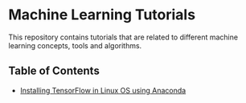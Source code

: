 # Machine Learning Tutorials

This repository contains tutorials that are related to different machine learning concepts, tools and algorithms.

## Table of Contents

* [Installing TensorFlow in Linux OS using Anaconda](Tensorflow_Installation.md)
